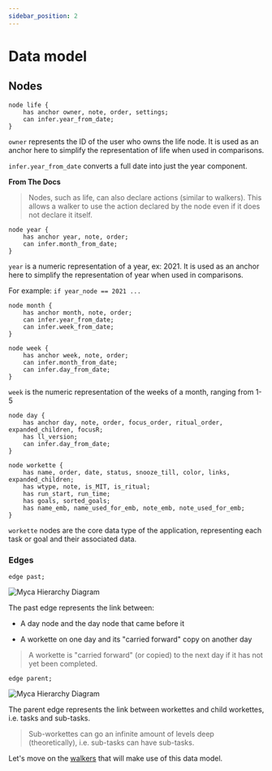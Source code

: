```yaml
---
sidebar_position: 2
---
```


# Data model

## Nodes

```jac
node life {
    has anchor owner, note, order, settings;
    can infer.year_from_date;
}
```

`owner` represents the ID of the user who owns the life node. It is used as an anchor here to simplify the representation of life when used in comparisons.

`infer.year_from_date` converts a full date into just the year component.

**From The Docs**

>Nodes, such as life, can also declare actions (similar to walkers). This allows a walker to use the action declared by the node even if it does not declare it itself.

```jac
node year {
    has anchor year, note, order;
    can infer.month_from_date;
}
```

`year` is a numeric representation of a year, ex: 2021. It is used as an anchor here to simplify the representation of year when used in comparisons.

For example: `if year_node == 2021 ...`

```jac
node month {
    has anchor month, note, order;
    can infer.year_from_date;
    can infer.week_from_date;
}
```

```jac
node week {
    has anchor week, note, order;
    can infer.month_from_date;
    can infer.day_from_date;
}
```

`week` is the numeric representation of the weeks of a month, ranging from 1-5


```jac
node day {
    has anchor day, note, order, focus_order, ritual_order, expanded_children, focusR;
    has ll_version;
    can infer.day_from_date;
}
```

```jac
node workette {
    has name, order, date, status, snooze_till, color, links, expanded_children;
    has wtype, note, is_MIT, is_ritual;
    has run_start, run_time;
    has goals, sorted_goals;
    has name_emb, name_used_for_emb, note_emb, note_used_for_emb;
}
```

`workette` nodes are the core data type of the application, representing each task or goal and their associated data.

### Edges

```jac
edge past;
```

![Myca Hierarchy Diagram](/img/tutorial/myca-a-jaseci-product/myca_past_day.png)


The past edge represents the link between:

- A day node and the day node that came before it

- A workette on one day and its "carried forward" copy on another day

>A workette is "carried forward" (or copied) to the next day if it has not yet been completed.

```jac
edge parent;
```

![Myca Hierarchy Diagram](/img/tutorial/myca-a-jaseci-product/myca_parent_workette.png)

The parent edge represents the link between workettes and child workettes, i.e. tasks and sub-tasks.

>Sub-workettes can go an infinite amount of levels deep (theoretically), i.e. sub-tasks can have sub-tasks.

Let's move on the [walkers](/docs/intermediate/standard-library-documentation/jaseci-primitives#walker) that will make use of this data model.





